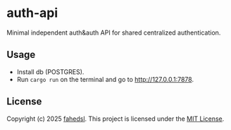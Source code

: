 # auth-api

Minimal independent auth&auth API for shared centralized authentication.


## Usage

* Install db (POSTGRES).
* Run `cargo run` on the terminal and go to http://127.0.0.1:7878.


## License

Copyright (c) 2025 [fahedsl](https://gitlab.com/fahedsl).
This project is licensed under the [MIT License](https://opensource.org/licenses/MIT).
